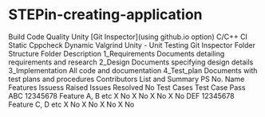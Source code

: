
# STEPin-creating-application

Build	Code Quality	Unity	[Git Inspector](using github.io option)
C/C++ CI	Static Cppcheck Dynamic Valgrind	Unity - Unit Testing	Git Inspector
Folder Structure
Folder	Description
1_Requirements	Documents detailing requirements and research
2_Design	Documents specifying design details
3_Implementation	All code and documentation
4_Test_plan	Documents with test plans and procedures
Contributors List and Summary
PS No.	Name	Features	Issuess Raised	Issues Resolved	No Test Cases	Test Case Pass
ABC	12345678	Feature A, B etc	X No	X No	X No	X No
DEF	12345678	Feature C, D etc	X No	X No	X No	X No
